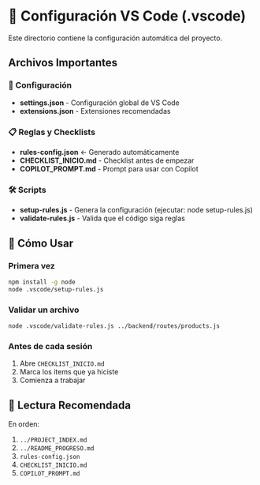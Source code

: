 # 📁 Configuración VS Code (.vscode)

Este directorio contiene la configuración automática del proyecto.

## Archivos Importantes

### 🔧 Configuración
- **settings.json** - Configuración global de VS Code
- **extensions.json** - Extensiones recomendadas

### 📋 Reglas y Checklists
- **rules-config.json** ← Generado automáticamente
- **CHECKLIST_INICIO.md** - Checklist antes de empezar
- **COPILOT_PROMPT.md** - Prompt para usar con Copilot

### 🛠️ Scripts
- **setup-rules.js** - Genera la configuración (ejecutar: node setup-rules.js)
- **validate-rules.js** - Valida que el código siga reglas

## 🚀 Cómo Usar

### Primera vez
```bash
npm install -g node
node .vscode/setup-rules.js
```

### Validar un archivo
```bash
node .vscode/validate-rules.js ../backend/routes/products.js
```

### Antes de cada sesión
1. Abre `CHECKLIST_INICIO.md`
2. Marca los items que ya hiciste
3. Comienza a trabajar

## 📖 Lectura Recomendada

En orden:
1. `../PROJECT_INDEX.md`
2. `../README_PROGRESO.md`
3. `rules-config.json`
4. `CHECKLIST_INICIO.md`
5. `COPILOT_PROMPT.md`
